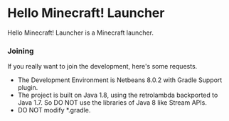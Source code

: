 # Hello Minecraft! Launcher
Hello Minecraft! Launcher is a Minecraft launcher.

### Joining
If you really want to join the development, here's some requests.
* The Development Environment is Netbeans 8.0.2 with Gradle Support plugin.
* The project is built on Java 1.8, using the retrolambda backported to Java 1.7. So DO NOT use the libraries of Java 8 like Stream APIs.
* DO NOT modify *.gradle.
